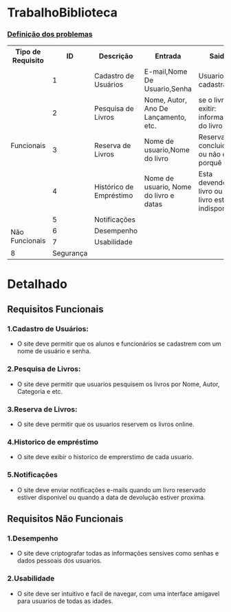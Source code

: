 # TrabalhoBiblioteca
### [Definição dos problemas](https://github.com/user-attachments/files/16604520/TRABALHO.INFORMATICA-2.pdf "Trabalho_Info.pdf")
<table>
  <tr>
    <th>Tipo de Requisito</th>
    <th>ID</th>
    <th>Descrição</th>
    <th>Entrada</th>
    <th>Saida</th>
    <th>Pré-Requisitos</th>
  </tr>
  <tr>
    <td rowspan="5">Funcionais</td>
    <td>1</td>
    <td>Cadastro de Usuários</td>
    <td>E-mail,Nome De Usuario,Senha</td>
    <td>Usuario cadastrado</td>
    <td>estar conectado a internet</td>
  </tr>
  <tr>
    <td>2</td>
    <td>Pesquisa de Livros</td>
    <td>Nome, Autor, Ano De Lançamento, etc.</td>
    <td>se o livro exitir: informações do livro</td>
    <td>estar cadastrado</td>
  </tr>
  <tr>
    <td>3</td>
    <td>Reserva de Livros</td>
    <td>Nome de usuario,Nome do livro</td>
    <td>Reserva concluida ou não e porquê</td>
    <td>Livro não deve estar preveamente reservado</td>
  </tr>
  <tr>
    <td>4</td>
    <td>Histórico de Empréstimo</td>
    <td>Nome de usuario, Nome do livro e datas</td>
    <td>Esta devendo livro ou se o livro esta indisponivel</td>
    <td>Livro não deve estar preveamente reservado</td>
  </tr>
  <tr>
    <td>5</td>
    <td>Notificações</td>
  </tr>
  <tr>
     <td rowspan="2">Não Funcionais</td>
    <td>6</td>
    <td>Desempenho</td>
  </tr>
  <tr>
    <td>7</td>
    <td>Usabilidade</td>
  </tr>
  <tr>
    <td>8</td>
    <td>Segurança</td>
  </tr>
</table>

# Detalhado

## **Requisitos Funcionais**
### 1.**Cadastro de Usuários:**
* O site deve permitir que os alunos e funcionários se cadastrem com um nome de usuário e senha.
### 2.**Pesquisa de Livros:**
* O site deve permitir que usuarios pesquisem os livros por Nome, Autor, Categoria e etc.
### 3.**Reserva de Livros:**
* O site deve permitir que os usuarios reservem os livros online.
### 4.**Historico de empréstimo**
* O site deve exibir o historico de emprerstimo de cada usuario.
### 5.**Notificações**
* O site deve enviar notificações e-mails quando um livro reservado estiver disponivel ou quando a data de devolução estiver proxima.
## **Requisitos Não Funcionais**
### 1.**Desempenho**
* O site deve criptografar todas as informações sensives como senhas e dados pessoais dos usuarios.
### 2.**Usabilidade**
* O site deve ser intuitivo e facil de navegar, com uma interface amigavel para usuarios de todas as idades.


